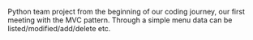 Python team project from the beginning of our coding journey, our first meeting with the MVC pattern.
Through a simple menu data can be listed/modified/add/delete etc.
